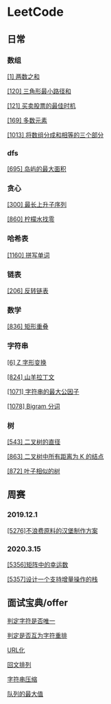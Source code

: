 # LeetCode

## 日常

### 数组

[[1] 两数之和](daily/array/1.两数之和.py)

[[120] 三角形最小路径和](daily/array/120.三角形最小路径和.py)

[[121] 买卖股票的最佳时机](daily/array/121.买卖股票的最佳时机.py)

[[169] 多数元素](daily/array/169.多数元素.py)

[[1013] 将数组分成和相等的三个部分](daily/array/1013.将数组分成和相等的三个部分.py)

### dfs

[[695] 岛屿的最大面积](daily/dfs/695.岛屿的最大面积.py)

### 贪心

[[300] 最长上升子序列](daily/greedy/300.最长上升子序列.py)

[[860] 柠檬水找零](daily/greedy/860.柠檬水找零.py)

### 哈希表

[[1160] 拼写单词](daily/hash/1160.拼写单词.py)

### 链表

[[206] 反转链表](daily/list/206.反转链表.py)

### 数学

[[836] 矩形重叠](daily/math/836.矩形重叠.py)

### 字符串

[[6] Z 字形变换](daily/string/6.z-字形变换.py)

[[824] 山羊拉丁文](daily/string/824.山羊拉丁文.py)

[[1071] 字符串的最大公因子](daily/string/1071.字符串的最大公因子.py)

[[1078] Bigram 分词](daily/string/1078.bigram-分词.py)

### 树

[[543] 二叉树的直径](daily/tree/543.二叉树的直径.py)

[[863] 二叉树中所有距离为 K 的结点](daily/tree/863.二叉树中所有距离为-k-的结点.py)

[[872] 叶子相似的树](daily/tree/872.叶子相似的树.py)

## 周赛

### 2019.12.1

[[5276]不浪费原料的汉堡制作方案](weekly/2019.12.1/5276.不浪费原料的汉堡制作方案.py)

### 2020.3.15

[[5356]矩阵中的幸运数](weekly/2020.3.15/5356.矩阵中的幸运数.py)

[[5357]设计一个支持增量操作的栈](weekly/2020.3.15/5357.设计一个支持增量操作的栈.py)

## 面试宝典/offer

[判定字符是否唯一](interview/book/面试题01.01.判定字符是否唯一.py)

[判定是否互为字符重排](interview/book/面试题01.02.判定是否互为字符重排.py)

[URL化](interview/book/面试题01.03.URL化.py)

[回文排列](interview/book/面试题01.04.回文排列.py)

[字符串压缩](interview/book/面试题01.06.字符串压缩.py)

[队列的最大值](interview/book/面试题59-II.队列的最大值.py)
